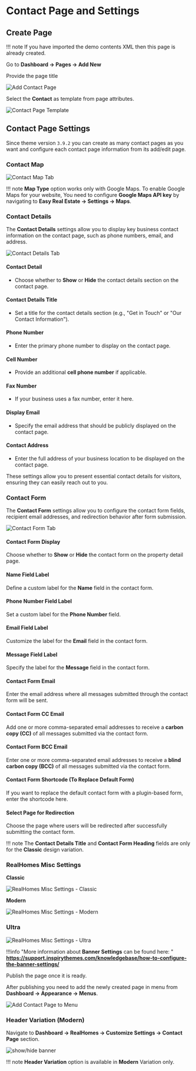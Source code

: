 # Contact Page and Settings

## **Create Page**

!!! note
    If you have imported the demo contents XML then this page is already created.

Go to **Dashboard → Pages → Add New**

Provide the page title 

![Add Contact Page](images/contact-page/add-contact-page-gutenberg.png)

Select the **Contact** as template from page attributes.

![Contact Page Template](images/contact-page/contact-page-template.png)

## Contact Page Settings
Since theme version `3.9.2` you can create as many contact pages as you want and configure each contact page information from its add/edit page.

### **Contact Map**
![Contact Map Tab](images/contact-page/contact-map-tab.png)

!!! note
    **Map Type** option works only with Google Maps. To enable Google Maps for your website, You need to configure **Google Maps API key** by navigating to **Easy Real Estate → Settings → Maps**.

### **Contact Details**  

The **Contact Details** settings allow you to display key business contact information on the contact page, such as phone numbers, email, and address.  

![Contact Details Tab](images/contact-page/contact-details-tab.png)  

#### **Contact Detail**  
- Choose whether to **Show** or **Hide** the contact details section on the contact page.  

#### **Contact Details Title**  
- Set a title for the contact details section (e.g., "Get in Touch" or "Our Contact Information").  

#### **Phone Number**  
- Enter the primary phone number to display on the contact page.  

#### **Cell Number**  
- Provide an additional **cell phone number** if applicable.  

#### **Fax Number**  
- If your business uses a fax number, enter it here.  

#### **Display Email**  
- Specify the email address that should be publicly displayed on the contact page.  

#### **Contact Address**  
- Enter the full address of your business location to be displayed on the contact page.  

These settings allow you to present essential contact details for visitors, ensuring they can easily reach out to you.  

### **Contact Form**  

The **Contact Form** settings allow you to configure the contact form fields, recipient email addresses, and redirection behavior after form submission.  

![Contact Form Tab](images/contact-page/contact-form-tab.png)  

#### **Contact Form Display**  
Choose whether to **Show** or **Hide** the contact form on the property detail page.  

#### **Name Field Label**  
Define a custom label for the **Name** field in the contact form.  

#### **Phone Number Field Label**  
Set a custom label for the **Phone Number** field.  

#### **Email Field Label**  
Customize the label for the **Email** field in the contact form.  

#### **Message Field Label**  
Specify the label for the **Message** field in the contact form.  

#### **Contact Form Email**  
Enter the email address where all messages submitted through the contact form will be sent.  

#### **Contact Form CC Email**  
Add one or more comma-separated email addresses to receive a **carbon copy (CC)** of all messages submitted via the contact form.  

#### **Contact Form BCC Email**  
Enter one or more comma-separated email addresses to receive a **blind carbon copy (BCC)** of all messages submitted via the contact form.  

#### **Contact Form Shortcode (To Replace Default Form)**  
If you want to replace the default contact form with a plugin-based form, enter the shortcode here.  

#### **Select Page for Redirection**  
Choose the page where users will be redirected after successfully submitting the contact form.  

!!! note
    The **Contact Details Title** and **Contact Form Heading** fields are only for the **Classic** design variation.

### **RealHomes Misc Settings**

**Classic**

![RealHomes Misc Settings - Classic](images/create-pages/banner-spacing-classic.gif)

**Modern**

![RealHomes Misc Settings - Modern](images/create-pages/modern-banner-spacing-full.gif)

### **Ultra**
![RealHomes Misc Settings - Ultra](images/create-pages/ultra-banner-spacing-full.gif)

!!!info "More information about **Banner Settings** can be found here: "
    **https://support.inspirythemes.com/knowledgebase/how-to-configure-the-banner-settings/**

Publish the page once it is ready.

After publishing you need to add the newly created page in menu from **Dashboard → Appearance → Menus**. 

![Add Contact Page to Menu](images/contact-page/add-contact-page-menu.png)


### **Header Variation (Modern)**

Navigate to **Dashboard → RealHomes → Customize Settings → Contact Page** section.

![show/hide banner](images/contact-page/banner-display.png)

!!! note
    **Header Variation** option is available in **Modern** Variation only.